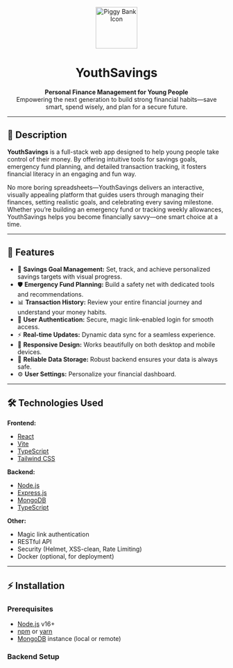 <p align="center">
  <img src="https://img.icons8.com/color/96/000000/savings.png" alt="Piggy Bank Icon" width="96" height="96"/>
</p>

<h1 align="center">YouthSavings</h1>

<p align="center">
  <b>Personal Finance Management for Young People</b><br>
  Empowering the next generation to build strong financial habits—save smart, spend wisely, and plan for a secure future.
</p>

---

## 📝 Description

**YouthSavings** is a full-stack web app designed to help young people take control of their money. By offering intuitive tools for savings goals, emergency fund planning, and detailed transaction tracking, it fosters financial literacy in an engaging and fun way.

No more boring spreadsheets—YouthSavings delivers an interactive, visually appealing platform that guides users through managing their finances, setting realistic goals, and celebrating every saving milestone. Whether you’re building an emergency fund or tracking weekly allowances, YouthSavings helps you become financially savvy—one smart choice at a time.

---

## 🚀 Features

- 🎯 **Savings Goal Management:** Set, track, and achieve personalized savings targets with visual progress.
- 🛡️ **Emergency Fund Planning:** Build a safety net with dedicated tools and recommendations.
- 📊 **Transaction History:** Review your entire financial journey and understand your money habits.
- 🔐 **User Authentication:** Secure, magic link–enabled login for smooth access.
- ⚡ **Real-time Updates:** Dynamic data sync for a seamless experience.
- 📱 **Responsive Design:** Works beautifully on both desktop and mobile devices.
- 💾 **Reliable Data Storage:** Robust backend ensures your data is always safe.
- ⚙️ **User Settings:** Personalize your financial dashboard.

---

## 🛠️ Technologies Used

**Frontend:**
- [React](https://reactjs.org/)
- [Vite](https://vitejs.dev/)
- [TypeScript](https://www.typescriptlang.org/)
- [Tailwind CSS](https://tailwindcss.com/)

**Backend:**
- [Node.js](https://nodejs.org/)
- [Express.js](https://expressjs.com/)
- [MongoDB](https://www.mongodb.com/)
- [TypeScript](https://www.typescriptlang.org/)

**Other:**
- Magic link authentication
- RESTful API
- Security (Helmet, XSS-clean, Rate Limiting)
- Docker (optional, for deployment)

---

## ⚡ Installation

### Prerequisites

- [Node.js](https://nodejs.org/) v16+
- [npm](https://www.npmjs.com/) or [yarn](https://yarnpkg.com/)
- [MongoDB](https://www.mongodb.com/) instance (local or remote)

### Backend Setup

